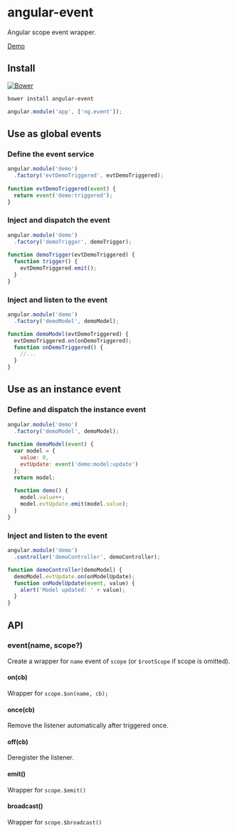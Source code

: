 # angular-event

Angular scope event wrapper. 

[Demo](http://plnkr.co/Lvw8BG)

## Install

[![Bower](https://img.shields.io/bower/v/angular-event.svg)]()

```sh
bower install angular-event  
```

```javascript
angular.module('app', ['ng.event']);
```

## Use as global events

### Define the event service

```javascript
angular.module('demo')
  .factory('evtDemoTriggered', evtDemoTriggered);
  
function evtDemoTriggered(event) {
  return event('demo:triggered');
}  
```

### Inject and dispatch the event

```javascript
angular.module('demo')
  .factory('demoTrigger', demoTrigger);
  
function demoTrigger(evtDemoTriggered) {
  function trigger() {
    evtDemoTriggered.emit();
  }
}  
```
  
### Inject and listen to the event

```javascript
angular.module('demo')
  .factory('demoModel', demoModel);

function demoModel(evtDemoTriggered) {
  evtDemoTriggered.on(onDemoTriggered);
  function onDemoTriggered() {
    //...
  }
}
```    

## Use as an instance event

### Define and dispatch the instance event

```javascript
angular.module('demo')
  .factory('demoModel', demoModel);
  
function demoModel(event) {
  var model = {
    value: 0,
    evtUpdate: event('demo:model:update')
  };
  return model;
  
  function demo() {
    model.value++;
    model.evtUpdate.emit(model.value);
  }
}
```

### Inject and listen to the event

```javascript
angular.module('demo')
  .controller('demoController', demoController);

function demoController(demoModel) {
  demoModel.evtUpdate.on(onModelUpdate);
  function onModelUpdate(event, value) {
    alert('Model updated: ' + value);
  }
}
```    

## API

### event(name, scope?)

Create a wrapper for `name` event of `scope` (or `$rootScope` if scope is omitted).  

#### on(cb)

Wrapper for `scope.$on(name, cb);`

#### once(cb)

Remove the listener automatically after triggered once. 

#### off(cb)

Deregister the listener.
 
#### emit()

Wrapper for `scope.$emit()`

#### broadcast()

Wrapper for `scope.$broadcast()`

